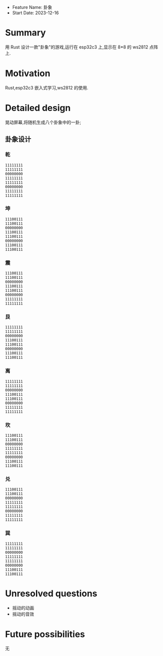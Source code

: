 - Feature Name: 卦象
- Start Date: 2023-12-16

# Summary

[summary]: #summary

用 Rust 设计一款"卦象"的游戏,运行在 esp32c3 上,显示在 8\*8 的 ws2812 点阵上.

# Motivation

[motivation]: #motivation

Rust,esp32c3 嵌入式学习,ws2812 的使用.

# Detailed design

[detailed-design]: #detailed-design

晃动屏幕,将随机生成八个卦象中的一卦;

## 卦象设计

### 乾

```Text
11111111
11111111
00000000
11111111
11111111
00000000
11111111
11111111
```

### 坤

```Text
11100111
11100111
00000000
11100111
11100111
00000000
11100111
11100111
```

### 震

```Text
11100111
11100111
00000000
11100111
11100111
00000000
11111111
11111111
```

### 艮

```Text
11111111
11111111
00000000
11100111
11100111
00000000
11100111
11100111
```

### 离

```Text
11111111
11111111
00000000
11100111
11100111
00000000
11111111
11111111
```

### 坎

```Text
11100111
11100111
00000000
11111111
11111111
00000000
11100111
11100111
```

### 兑

```Text
11100111
11100111
00000000
11111111
11111111
00000000
11111111
11111111
```

### 巽

```Text
11111111
11111111
00000000
11111111
11111111
00000000
11100111
11100111
```

# Unresolved questions

[unresolved-questions]: #unresolved-questions

- 摇动的动画
- 摇动的音效

# Future possibilities

[future-possibilities]: #future-possibilities

无
